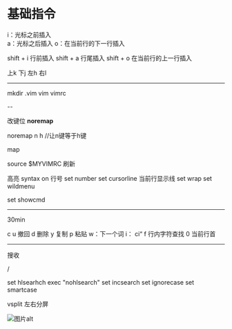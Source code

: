 # 基础指令

i：光标之前插入  
a：光标之后插入
o：在当前行的下一行插入

shift + i 行前插入
shift + a 行尾插入
shift + o 在当前行的上一行插入

上k
下j
左h
右l

---

mkdir .vim 
vim vimrc

--

改键位
**noremap**

noremap n h
//让n键等于h键

map 

source $MYVIMRC 刷新

高亮 syntax on
行号 set number
set cursorline 当前行显示线
set wrap
set wildmenu

set showcmd 

---

30min

c
u 撤回
d 删除
y 复制
p 粘贴
w：下一个词
i：
ci“
f 行内字符查找
0 当前行首

---

搜收

/

set hlsearhch
exec "nohlsearch"
set incsearch
set ignorecase
set smartcase

vsplit 左右分屏



![图片alt](https://www.runoob.com/wp-content/uploads/2015/10/vi-vim-cheat-sheet-sch1.gif "图片title")

